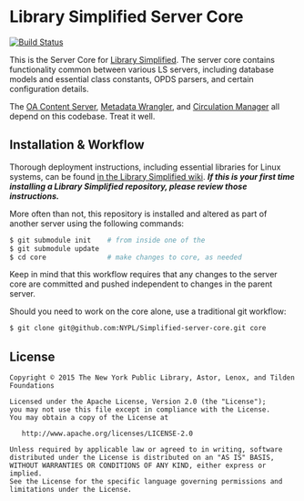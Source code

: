 # Library Simplified Server Core
[![Build Status](https://travis-ci.org/NYPL-Simplified/server_core.svg?branch=master)](https://travis-ci.org/NYPL-Simplified/server_core)

This is the Server Core for [Library Simplified](http://www.librarysimplified.org/). The server core contains functionality common between various LS servers, including database models and essential class constants, OPDS parsers, and certain configuration details.

The [OA Content Server](https://github.com/NYPL-Simplified/content_server), [Metadata Wrangler](https://github.com/NYPL-Simplified/metadata-wrangler), and [Circulation Manager](https://github.com/NYPL-Simplified/circulation) all depend on this codebase. Treat it well.

## Installation & Workflow

Thorough deployment instructions, including essential libraries for Linux systems, can be found [in the Library Simplified wiki](https://github.com/NYPL-Simplified/Simplified/wiki/Deployment-Instructions). **_If this is your first time installing a Library Simplified repository, please review those instructions._**

More often than not, this repository is installed and altered as part of another server using the following commands:
```sh
$ git submodule init    # from inside one of the
$ git submodule update
$ cd core               # make changes to core, as needed
```

Keep in mind that this workflow requires that any changes to the server core are committed and pushed independent to changes in the parent server.

Should you need to work on the core alone, use a traditional git workflow:
```sh
$ git clone git@github.com:NYPL/Simplified-server-core.git core
```

## License

```
Copyright © 2015 The New York Public Library, Astor, Lenox, and Tilden Foundations

Licensed under the Apache License, Version 2.0 (the "License");
you may not use this file except in compliance with the License.
You may obtain a copy of the License at

   http://www.apache.org/licenses/LICENSE-2.0

Unless required by applicable law or agreed to in writing, software
distributed under the License is distributed on an "AS IS" BASIS,
WITHOUT WARRANTIES OR CONDITIONS OF ANY KIND, either express or implied.
See the License for the specific language governing permissions and
limitations under the License.
```
